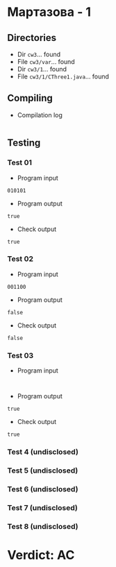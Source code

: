 # Мартазова - 1
## Directories
- Dir `cw3`... found
- File `cw3/var`... found
- Dir `cw3/1`... found
- File `cw3/1/CThree1.java`... found
## Compiling
- Compilation log
```

```
## Testing
### Test 01
- Program input
```
010101

```
- Program output
```
true

```
- Check output
```
true

```
### Test 02
- Program input
```
001100

```
- Program output
```
false

```
- Check output
```
false

```
### Test 03
- Program input
```


```
- Program output
```
true

```
- Check output
```
true

```
### Test 4 (undisclosed)
### Test 5 (undisclosed)
### Test 6 (undisclosed)
### Test 7 (undisclosed)
### Test 8 (undisclosed)
# Verdict: AC
